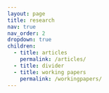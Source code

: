 ```yaml
---
layout: page
title: research
nav: true
nav_order: 2
dropdown: true
children:
  - title: articles
    permalink: /articles/
  - title: divider
  - title: working papers
    permalink: /workingpapers/
---
```

